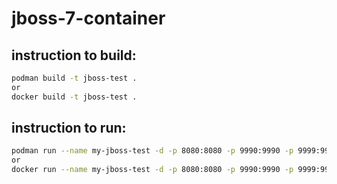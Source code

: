 # jboss-7-container

## instruction to build:
```bash
podman build -t jboss-test .
or
docker build -t jboss-test .
```
## instruction to run:
```bash
podman run --name my-jboss-test -d -p 8080:8080 -p 9990:9990 -p 9999:9999 jboss-test
or
docker run --name my-jboss-test -d -p 8080:8080 -p 9990:9990 -p 9999:9999 jboss-test
```
